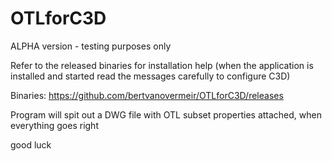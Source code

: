 # OTLforC3D

ALPHA version - testing purposes only

Refer to the released binaries for installation help (when the application is installed and started read the messages carefully to configure C3D)

Binaries: https://github.com/bertvanovermeir/OTLforC3D/releases
  
Program will spit out a DWG file with OTL subset properties attached, when everything goes right
  
good luck
  
  
